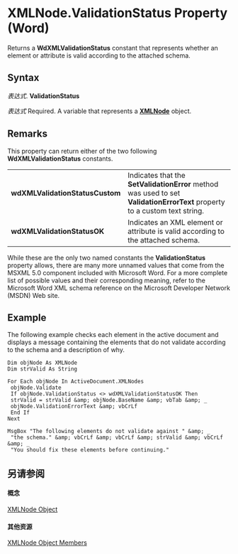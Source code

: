 
# XMLNode.ValidationStatus Property (Word)

 Returns a **WdXMLValidationStatus** constant that represents whether an element or attribute is valid according to the attached schema.


## Syntax

 _表达式_. **ValidationStatus**

 _表达式_ Required. A variable that represents a **[XMLNode](fe305ba9-7375-ad4f-6036-155add17a9d0.md)** object.


## Remarks

This property can return either of the two following  **WdXMLValidationStatus** constants.


|||
|:-----|:-----|
|**wdXMLValidationStatusCustom**|Indicates that the  **SetValidationError** method was used to set **ValidationErrorText** property to a custom text string.|
|**wdXMLValidationStatusOK**|Indicates an XML element or attribute is valid according to the attached schema.|
While these are the only two named constants the  **ValidationStatus** property allows, there are many more unnamed values that come from the MSXML 5.0 component included with Microsoft Word. For a more complete list of possible values and their corresponding meaning, refer to the Microsoft Word XML schema reference on the Microsoft Developer Network (MSDN) Web site.


## Example

The following example checks each element in the active document and displays a message containing the elements that do not validate according to the schema and a description of why.


```
Dim objNode As XMLNode 
Dim strValid As String 
 
For Each objNode In ActiveDocument.XMLNodes 
 objNode.Validate 
 If objNode.ValidationStatus <> wdXMLValidationStatusOK Then 
 strValid = strValid &amp; objNode.BaseName &amp; vbTab &amp; _ 
 objNode.ValidationErrorText &amp; vbCrLf 
 End If 
Next 
 
MsgBox "The following elements do not validate against " &amp; _ 
 "the schema." &amp; vbCrLf &amp; vbCrLf &amp; strValid &amp; vbCrLf &amp; _ 
 "You should fix these elements before continuing."
```


## 另请参阅


#### 概念


[XMLNode Object](fe305ba9-7375-ad4f-6036-155add17a9d0.md)
#### 其他资源


[XMLNode Object Members](http://msdn.microsoft.com/library/a3bf1476-b555-be1f-81b8-ec096099a9b6%28Office.15%29.aspx)
